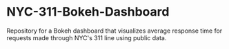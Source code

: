 # NYC-311-Bokeh-Dashboard
Repository for a Bokeh dashboard that visualizes average response time for requests made through NYC's 311 line using public data.
